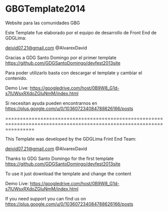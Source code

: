 GBGTemplate2014
===============

Website para las comunidades GBG

Este Template fue elaborado por el equipo de desarrollo de Front End de GDGLima:

deivid07.21@gmail.com @AlvarexDavid

Gracias a GDG Santo Domingo por el primer template
https://github.com/GDGSantoDomingo/devfest2013site

Para poder utilizarlo basta con descargar el template y cambiar el contenido.

Demo Live: https://googledrive.com/host/0B9W8_G1d-s7lUWsxRXdoZGluNmM/index.html

Si necesitan ayuda pueden encontrarnos en https://plus.google.com/u/0/103607234084788626166/posts

======================================================================================================================

This Template was developed by the GDGLima Frint End Team:

deivid07.21@gmail.com @AlvarexDavid

Thanks to GDG Santo Domingo for the first template
https://github.com/GDGSantoDomingo/devfest2013site

To use it just download the template and change the content

Demo Live: https://googledrive.com/host/0B9W8_G1d-s7lUWsxRXdoZGluNmM/index.html

If you need support you can find us on https://plus.google.com/u/0/103607234084788626166/posts